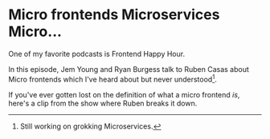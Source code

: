 # Micro frontends Microservices Micro...


One of my favorite podcasts is Frontend Happy Hour.

In this episode, Jem Young and Ryan Burgess talk to Ruben Casas about Micro frontends which I've heard about but never understood[^1].

If you've ever gotten lost on the definition of what a micro frontend *is*, here's a clip from the show where Ruben breaks it down.



[^1]: Still working on grokking Microservices.